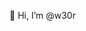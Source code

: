 👋 Hi, I’m @w30r

<!---
w30r/w30r is a ✨ special ✨ repository because its `README.md` (this file) appears on your GitHub profile.
You can click the Preview link to take a look at your changes.
--->
